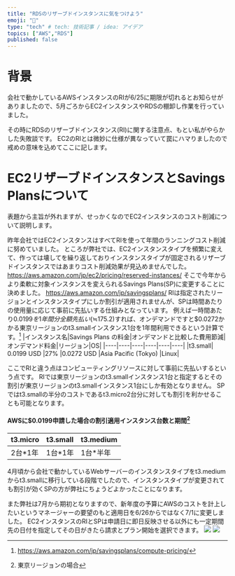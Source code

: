 ```yaml
---
title: "RDSのリザーブドインスタンスに気をつけよう"
emoji: "🐁"
type: "tech" # tech: 技術記事 / idea: アイデア
topics: ["AWS","RDS"]
published: false
---
```


# 背景
会社で動かしているAWSインスタンスのRIが6/25に期限が切れるとお知らせがありましたので、5月ごろからEC2インスタンスやRDSの棚卸し作業を行っていました。

その時にRDSのリザーブドインスタンス(RI)に関する注意点、もとい私がやらかした失敗談です。
EC2のRIとは微妙に仕様が異なっていて罠にハマりましたので戒めの意味を込めてここに記します。

# EC2リザーブドインスタンスとSavings Plansについて
表題から主旨が外れますが、せっかくなのでEC2インスタンスのコスト削減について説明します。

昨年会社ではEC2インスタンスはすべてRIを使って年間のランニングコスト削減に努めていました。
ところが弊社では、EC2インスタンスタイプを頻繁に変えて、作っては壊してを繰り返しておりインスタンスタイプが固定されるリザーブドインスタンスではあまりコスト削減効果が見込めませんでした。
https://aws.amazon.com/jp/ec2/pricing/reserved-instances/
そこで今年からより柔軟に対象インスタンスを変えられるSavings Plans(SP)に変更することに決めました。
https://aws.amazon.com/jp/savingsplans/
RIは指定されたリージョンとインスタンスタイプにしか割引が適用されませんが、SPは時間あたりの使用量に応じて事前に先払いする仕組みとなっています。
例えば一時間あたり$0.0199を1年間分全額先払い(≒$175.2)すれば、オンデマンドですと$0.0272かかる東京リージョンのt3.smallインスタンス1台を1年間利用できるという計算です。[^1]
|インスタンス名|Savings Plans の料金|オンデマンドと比較した費用節減|オンデマンド料金|リージョン|OS|
|----|----|----|----|----|----|
|t3.small|	0.0199 USD	|27%	|0.0272 USD	|Asia Pacific (Tokyo)	|Linux|
[^1]: https://aws.amazon.com/jp/savingsplans/compute-pricing/

ここでRIと違う点はコンピューティングリソースに対して事前に先払いするという点です。
RIでは東京リージョンのt3.smallインスタンス1台と指定するとその割引が東京リージョンのt3.smallインスタンス1台にしか有効となりません。
SPではt3.smallの半分のコストであるt3.micro2台分に対しても割引を利かせることも可能となります。

#### AWSに$0.0199申請した場合の割引適用インスタンス台数と期間[^2]
|t3.micro|t3.small|t3.medium|
|----|----|----|
| 2台*1年| 1台*1年| 1台*半年|
[^2]: 東京リージョンの場合

4月頃から会社で動かしているWebサーバーのインスタンスタイプをt3.mediumからt3.smallに移行している段階でしたので、インスタンスタイプが変更されても割引が効くSPの方が弊社にちょうどよかったことになります。

また弊社は7月から期初となりますので、新年度の予算にAWSのコストを計上したいというマネージャーの要望のもと適用日を6/26からではなく7/1に変更しました。
EC2インスタンスのRIとSPは申請日に即日反映させる以外にも一定期間先の日付を指定してその日がきたら請求とプラン開始を選択できます。
![](https://storage.googleapis.com/zenn-user-upload/73de594b05ba9007251a82e4.png)
![](https://storage.googleapis.com/zenn-user-upload/6a7935dac6863460d93d3dac.png)

